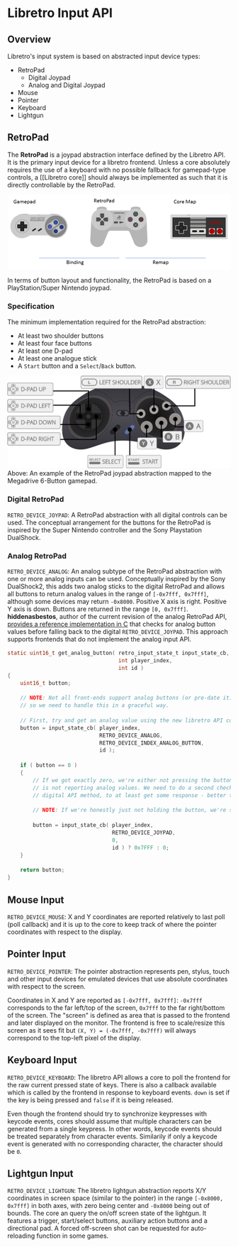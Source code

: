 # Libretro Input API

## Overview

Libretro's input system is based on abstracted input device types:

 * RetroPad
    - Digital Joypad
    - Analog and Digital Joypad
 * Mouse
 * Pointer
 * Keyboard
 * Lightgun

## RetroPad
The **RetroPad** is a joypad abstraction interface defined by the Libretro API. It is the primary input device for a libretro frontend. Unless a core absolutely requires the use of a keyboard with no possible fallback for gamepad-type controls, a [[Libretro core]] should always be implemented as such that it is directly controllable by the RetroPad.

![RetroPad Conceptual Diagram](../image/guides/retropad-conceptual-diagram.png)

In terms of button layout and functionality, the RetroPad is based on a PlayStation/Super Nintendo joypad.

### Specification
The minimum implementation required for the RetroPad abstraction:

* At least two shoulder buttons
* At least four face buttons
* At least one D-pad
* At least one analogue stick
* A `Start` button and a `Select`/`Back` button.


![Mega Drive 6-Button Gamepad](../image/controller/md6.png)
Above: An example of the RetroPad joypad abstraction mapped to the Megadrive 6-Button gamepad.

### Digital RetroPad
`RETRO_DEVICE_JOYPAD`: A RetroPad abstraction with all digital controls can be used. The conceptual arrangement for the buttons for the RetroPad is inspired by the Super Nintendo controller and the Sony Playstation DualShock.

### Analog RetroPad
`RETRO_DEVICE_ANALOG`: An analog subtype of the RetroPad abstraction with one or more analog inputs can be used. Conceptually inspired by the Sony DualShock2, this adds two analog sticks to the digital RetroPad and allows all buttons to return analog values in the range of `[-0x7fff, 0x7fff]`, although some devices may return `-0x8000`. Positive X axis is right. Positive Y axis is down. Buttons are returned in the range `[0, 0x7fff]`.
**hiddenasbestos**, author of the current revision of the analog RetroPad API, [provides a reference implementation in C](https://github.com/libretro/libretro-common/pull/50#issue-153412324) that checks for analog button values before falling back to the digital `RETRO_DEVICE_JOYPAD`. This approach supports frontends that do not implement the analog input API.
```c
static uint16_t get_analog_button( retro_input_state_t input_state_cb,
                                   int player_index,
                                   int id )
{
    uint16_t button;

    // NOTE: Not all front-ends support analog buttons (or pre-date it) 
    // so we need to handle this in a graceful way.

    // First, try and get an analog value using the new libretro API constant
    button = input_state_cb( player_index,
                             RETRO_DEVICE_ANALOG,
                             RETRO_DEVICE_INDEX_ANALOG_BUTTON,
                             id );

    if ( button == 0 )
    {
        // If we got exactly zero, we're either not pressing the button, or the front-end
        // is not reporting analog values. We need to do a second check using the classic
        // digital API method, to at least get some response - better than nothing.

        // NOTE: If we're honestly just not holding the button, we're still going to get zero.

        button = input_state_cb( player_index,
                                 RETRO_DEVICE_JOYPAD,
                                 0,
                                 id ) ? 0x7FFF : 0;
    }

    return button;
}
```

## Mouse Input
`RETRO_DEVICE_MOUSE`: X and Y coordinates are reported relatively to last poll (poll callback) and it is up to the core to keep track of where the pointer coordinates with respect to the display.

## Pointer Input
`RETRO_DEVICE_POINTER`: The pointer abstraction represents pen, stylus, touch and other input devices for emulated devices that use absolute coordinates with respect to the screen.

Coordinates in X and Y are reported as `[-0x7fff, 0x7fff]`: `-0x7fff` corresponds to the far left/top of the screen, `0x7fff` to the far right/bottom of the screen. The "screen" is defined as area that is passed to the frontend and later displayed on the monitor. The frontend is free to scale/resize this screen as it sees fit but `(X, Y) = (-0x7fff, -0x7fff)` will always correspond to the top-left pixel of the display.

## Keyboard Input
`RETRO_DEVICE_KEYBOARD`: The libretro API allows a core to poll the frontend for the raw current pressed state of keys. There is also a callback available which is called by the frontend in response to keyboard events. `down` is set if the key is being pressed and `false` if it is being released.

Even though the frontend should try to synchronize keypresses with keycode events, cores should assume that multiple characters can be generated from a single keypress. In other words, keycode events should be treated separately from character events. Similarily if only a keycode event is generated with no corresponding character, the character should be `0`.

## Lightgun Input
`RETRO_DEVICE_LIGHTGUN`: The libretro lightgun abstraction reports X/Y coordinates in screen space (similar to the pointer) in the range `[-0x8000, 0x7fff]` in both axes, with zero being center and `-0x8000` being out of bounds. The core an query the on/off screen state of the lightgun. It features a trigger, start/select buttons, auxiliary action buttons and a directional pad. A forced off-screen shot can be requested for auto-reloading function in some games.
